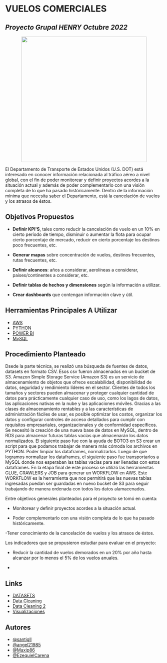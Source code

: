 # VUELOS COMERCIALES

## _Proyecto Grupal HENRY Octubre 2022_

<p align="center">
<img src="https://s3.amazonaws.com/arc-wordpress-client-uploads/infobae-wp/wp-content/uploads/2018/01/17155044/Avion-despegando.jpg"   
height="400">
</p>

El Departamento de Transporte de Estados Unidos (U.S. DOT) está interesado en conocer información relacionada al tráfico aéreo a nivel global, con el fin de poder monitorear y definir proyectos acordes a la situación actual y además de poder complementarlo con una visión completa de lo que ha pasado históricamente. Dentro de la información mínima que necesita saber el Departamento, está la cancelación de vuelos y los atrasos de éstos.


## **Objetivos Propuestos**

- **Definir KPI'S**, tales como reducir la cancelación de vuelo en un 10% en cierto período de tiempo, disminuir o aumentar la flota para ocupar cierto porcentaje de mercado, reducir en cierto porcentaje los destinos poco frecuentes, etc.

- **Generar mapas** sobre concentración de vuelos, destinos frecuentes, rutas frecuentes, etc.

- **Definir alcances**: años a considerar, aerolíneas a considerar, países/continentes a considerar, etc.

- **Definir tablas de hechos y dimensiones** según la información a utilizar.

- **Crear dashboards** que contengan información clave y útil.

## **Herramientas Principales A Utilizar**

- [AWS](https://aws.amazon.com/es/free/?trk=eb709b95-5dcd-4cf8-8929-6f13b8f2781f&sc_channel=ps&s_kwcid=AL!4422!3!561348326837!e!!g!!aws&ef_id=Cj0KCQjwteOaBhDuARIsADBqRegg2z6og-ihE1zN8m4lx2g-cfBe1qAPpqv56uqPQKVNbL5mq7dWSYQaAk0xEALw_wcB:G:s&s_kwcid=AL!4422!3!561348326837!e!!g!!aws&all-free-tier.sort-by=item.additionalFields.SortRank&all-free-tier.sort-order=asc&awsf.Free%20Tier%20Types=*all&awsf.Free%20Tier%20Categories=*all)
- [PYTHON](https://www.python.org/)
- [POWER BI](https://powerbi.microsoft.com/es-es/)
- [MySQL](https://www.mysql.com/)

## **Procedimiento Planteado**

Dsede la parte técnica, se realizó una búsqueda de fuentes de datos, datasets en formato CSV. Esos csv fueron almacenados en un bucket de S3. Amazon Simple Storage Service (Amazon S3) es un servicio de almacenamiento de objetos que ofrece escalabilidad, disponibilidad de datos, seguridad y rendimiento líderes en el sector. Clientes de todos los tamaños y sectores pueden almacenar y proteger cualquier cantidad de datos para prácticamente cualquier caso de uso, como los lagos de datos, las aplicaciones nativas en la nube y las aplicaciones móviles. Gracias a las clases de almacenamiento rentables y a las características de administración fáciles de usar, es posible optimizar los costos, organizar los datos y configurar controles de acceso detallados para cumplir con requisitos empresariales, organizacionales y de conformidad específicos. Se necesitó la creación de una nueva base de datos en MySQL, dentro de RDS para almacenar futuras tablas vacías que almacenarán los datos normalizados. El siguiente paso fue con la ayuda de BOTO3 en S3 crear un script para que podamos trabajar de manera más cómoda los archivos en PYTHON. Poder limpiar los dataframes, normalizarlos.
Luego de que logramos normalizar los dataframes, el siguiente paso fue transportarlos a MySQL donde nos esperaban las tablas vacías para ser llenadas con estos dataframes. 
En la etapa final de este proceso se utilizó las herramientas GLUE, CRAWLERS y JOB para generar un WORKFLOW en AWS. Este WORKFLOW es la herramienta que nos permitirá que las nuevas tablas ingresadas puedan ser guardadas en nuevo bucket de S3 para seguir trabajando de manera ordenada con todos los datos alamacenados.

Entre objetivos generales planteados para el proyecto se tomó en cuenta:

- Monitorear y definir proyectos
acordes a la situación actual.

- Poder complementarlo con
una visión completa de lo que
ha pasado históricamente.

-Tener conocimiento de la
cancelación de vuelos y los
atrasos de éstos.

Los indicadores que se propusieron estudiar para evaluar en el proyecto:

- Reducir la cantidad de
vuelos demorados en un
20% por año hasta alcanzar
por lo menos el 5% de los
vuelos anuales.

- 

## Links    

 - [DATASETS](https://github.com/EzequielCarena/Grupo16VuelosComerciales/tree/main/DataCleaning/dirty_csv)
 - [Data Cleaning](https://github.com/EzequielCarena/Grupo16VuelosComerciales/tree/main/DataCleaning/dataCleaning)
 - [Data Cleaning 2](https://github.com/EzequielCarena/Grupo16VuelosComerciales/tree/main/DataCleaning/clean_csv)
 - [Visualizaciones](https://github.com/EzequielCarena/Grupo16VuelosComerciales/)

## Autores

- [@santigll](https://www.github.com/santigll)
- [@angel21985](https://www.github.com/angel21985)
- [@Maxip86](https://www.github.com/Maxip86)
- [@EzequielCarena](https://www.github.com/EzequielCarena)
